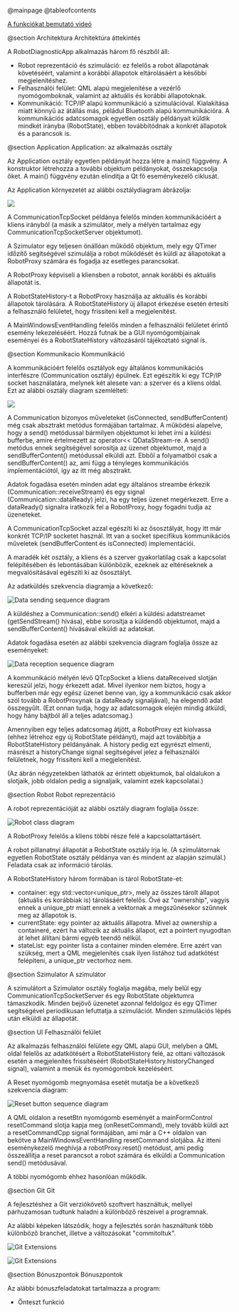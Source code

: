 ﻿@mainpage
@tableofcontents

<a href="https://www.youtube.com/watch?v=DFJsDSGP1IQ&ab_channel=GyulaSzab%C3%B3"> A funkciókat bemutató videó</a>

@section Architektura Architektúra áttekintés

A RobotDiagnosticApp alkalmazás három fő részből áll:

   * Robot reprezentáció és szimuláció: ez felelős a robot állapotának követéséért, valamint a korábbi állapotok eltárolásáért a későbbi megjelenítéshez.
   * Felhasználói felület: QML alapú megjelenítése a vezérlő nyomógomboknak, valamint az aktuális és korábbi állapotoknak.
   * Kommunikáció: TCP/IP alapú kommunikáció a szimulációval. Kialakítása miatt könnyű az átállás más, péládul Bluetooth alapú kommunikációra. A kommunikációs adatcsomagok egyetlen osztály példányait küldik mindkét irányba (RobotState), ebben továbbítódnak a konkrét állapotok és a parancsok is.

@section Application Application: az alkalmazás osztály

Az Application osztály egyetlen példányát hozza létre a main() függvény. A konstruktor létrehozza a további objektum példányokat, összekapcsolja őket. A main() függvény ezután elindítja a Qt fő eseménykezelő ciklusát.

Az Application környezetét az alábbi osztálydiagram ábrázolja:

![](diagram/main_ClassDiagram.jpg)

A CommunicationTcpSocket példánya felelős minden kommunikációért a kliens irányból (a másik a szimulátor, mely a mélyén tartalmaz egy CommunicationTcpSocketServer objektumot).

A Szimulator egy teljesen önállóan működő objektum, mely egy QTimer időzítő segítségével szimulálja a robot működését és küldi az állapotokat a RobotProxy számára és fogadja az esetleges parancsokat.

A RobotProxy képviseli a kliensben a robotot, annak korábbi és aktuális állapotát is.

A RobotStateHistory-t a RobotProxy használja az aktuális és korábbi állapotok tárolására. A RobotStateHistory új állapot érkezése esetén értesíti a felhasználó felületet, hogy frissíteni kell a megjelenítést.

A MainWindowsEventHandling felelős minden a felhasználói felületet érintő esemény lekezeléséért. Hozzá futnak be a GUI nyomógombjainak eseményei és a RobotStateHistory változásáról tájékoztató signal is.

@section Kommunikacio Kommunikáció 

A kommunikációért felelős osztályok egy általános kommunikációs interfészre (Communication osztály) épülnek. Ezt egészítik ki egy TCP/IP socket használatára, melynek két alesete van: a szerver és a kliens oldal. Ezt az alábbi osztály diagram szemlélteti:

![](diagram/communication_ClassDiagram.jpg)

A Communication bizonyos műveleteket (isConnected, sendBufferContent) még csak absztrakt metódus formájában tartalmaz. A működési alapelve, hogy a send() metódussal bármilyen objektumot ki lehet írni a küldési bufferbe, amire értelmezett az operator<< QDataStream-re. A send() metódus ennek segítségével sorosítja az üzenet objektumot, majd a sendBufferContent() metódussal elküldi azt. Ebből a folyamatból csak a sendBufferContent() az, ami függ a tényleges kommunikációs implementációtól, így az itt még absztrakt.

Adatok fogadása esetén minden adat egy általános streambe érkezik (Communication::receiveStream) és egy signal (Communication::dataReady) jelzi, ha egy teljes üzenet megérkezett. Erre a dataReady() signalra iratkozik fel a RobotProxy, hogy fogadni tudja az üzeneteket.

A CommunicationTcpSocket azzal egészíti ki az ősosztályát, hogy itt már konkrét TCP/IP socketet használ. Itt van a socket specifikus kommunikációs műveletek (sendBufferContent és isConnected) implementációi.

A maradék két osztály, a kliens és a szerver gyakorlatilag csak a kapcsolat felépítésében és lebontásában különbözik, ezeknek az eltéréseknek a megvalósításával egészíti ki az ősosztályt.

Az adatküldés szekvencia diagramja a következő:

![Data sending sequence diagram](diagram/send_SequenceDiagram.png)

A küldéshez a Communication::send() elkéri a küldési adatstreamet (getSendStream() hívása), ebbe sorosítja a küldendő objektumot, majd a sendBufferContent() hívásával elküldi az adatokat.

Adatok fogadása esetén az alábbi szekvencia diagram foglalja össze az eseményeket:

![Data reception sequence diagram](diagram/receive_SequenceDiagram.png)

A kommunikáció mélyén lévő QTcpSocket a kliens dataReceived slotján kereszül jelzi, hogy érkezett adat. Mivel ilyenkor nem biztos, hogy a bufferben már egy egész üzenet benne van, így a kommunikáció csak akkor szól tovább a RobotProxynak (a dataReady signaljával), ha elegendő adat összegyűlt. (Ezt onnan tudja, hogy az adatcsomagok elején mindig átküldi, hogy hány bájtból áll a teljes adatcsomag.)

Amennyiben egy teljes adatcsomag átjött, a RobotProxy ezt kiolvassa (ehhez létrehoz egy új RobotState példányt), majd azt továbbítja a RobotStateHistory példányának. A history pedig ezt egyrészt elmenti, másrészt a historyChange signal segítségével jelez a felhasználói felületnek, hogy frissíteni kell a megjelenítést.

(Az ábrán négyzetekben láthatók az érintett objektumok, bal oldalukon a slotjaik, jobb oldalon pedig a signaljaik, valamint ezek kapcsolatai.)

@section Robot Robot reprezentáció

A robot reprezentációját az alábbi osztály diagram foglalja össze:

![Robot class diagram](diagram/robot_ClassDiagram.jpg)

A RobotProxy felelős a kliens többi része felé a kapcsolattartásért.

A robot pillanatnyi állapotát a RobotState osztály írja le. (A szimulátornak egyetlen RobotState osztály példánya van és mindent az alapján szimulál.) Feladata csak az információ tárolás.

A RobotStateHistory három formában is tárol RobotState-et:

  * container: egy std::vector<unique_ptr>, mely az összes tárolt állapot (aktuális és korábbiak is) tárolásáért felelős. Övé az "ownership", vagyis ennek a unique_ptr miatt ennek a vektornak a megszűnésekor szűnnek meg az állapotok is.
  * currentState: egy pointer az aktuális állapotra. Mivel az ownership a containeré, ezért ha változik az aktuális állapot, ezt a pointert nyugodtan át lehet állítani bármi egyéb teendő nélkül.
  * stateList: egy pointer lista a container minden elemére. Erre azért van szükség, mert a QML megjelenítés csak ilyen listához tud adatkötést felépíteni, a unique_ptr vectorhoz nem. 

@section Szimulator A szimulátor

A szimulátort a Szimulator osztály foglalja magába, mely belül egy CommunicationTcpSocketServer és egy RobotState objektumra támaszkodik. Minden bejövő üzenetet azonnal feldolgoz és egy QTimer segítségével periodikusan lefuttatja a szimulációt. Minden szimulációs lépés után elküldi az állapotát.

@section UI Felhasználói felület

Az alkalmazás felhasználói felülete egy QML alapú GUI, melyben a QML oldal felelős az adatkötésért a RobotStateHistory felé, az ottani változások esetén a megjelenítés frissítéséért (RobotStateHistory.historyChanged signal), valamint a menük és nyomógombok kezeléséért.

A Reset nyomógomb megnyomása esetét mutatja be a következő szekvencia diagram:

![Reset button sequence diagram](diagram/reset_SequenceDiagram.png)

A QML oldalon a resetBtn nyomógomb eseményét a mainFormControl resetCommand slotja kapja meg (onResetCommand), mely tovább küldi azt a resetCommandCpp signal formájában, ami már a C++ oldalon van bekötve a MainWindowsEventHandling resetCommand slotjába. Az itteni eseménykezelő meghívja a robotProxy.reset() metódust, ami pedig összeállítja a reset parancsot a robot számára és elküldi a Communication send() metódusával.

A többi nyomógomb ehhez hasonlóan működik.

@section Git Git

A fejlesztéshez a Git verziókövető szoftvert használtuk, mellyel párhuzamosan tudtunk haladni a különböző részeivel a programnak.

Az alábbi képeken látszódik, hogy a fejlesztés során használtunk több különböző branchet, illetve a változásokat "commitoltuk".

![Git Extensions](diagram/Git_branchek.png)

![Git Extensions](diagram/Git_branchek_2.png)

@section Bónuszpontok Bónuszpontok

Az alábbi bónuszfeladatokat tartalmazza a program:

  * Önteszt funkció

